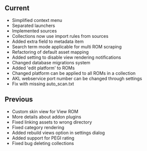 ## Current
- Simplified context menu
- Separated launchers
- Implemented sources
- Collections now use import rules from sources
- Added extra field to metadata item
- Search term mode applicable for multi ROM scraping
- Refactoring of default asset mapping
- Added setting to disable view rendering notifications
- Changed database migrations system
- Added 'edit platform' to ROMs
- Changed platform can be applied to all ROMs in a collection
- AKL webservice port number can be changed through settings
- Fix with missing auto_scan.txt

## Previous
- Custom skin view for View ROM
- More details about addon plugins
- Fixed linking assets to wrong directory
- Fixed category rendering
- Added rebuild views option in settings dialog
- Added support for PEGI rating
- Fixed bug deleting collections